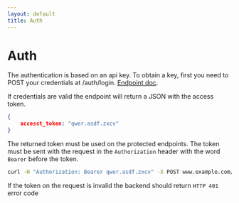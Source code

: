 ```yaml
---
layout: default
title: Auth 
---
```


# Auth

The authentication is based on an api key. To obtain a key, first you need to POST
your credentials at /auth/login. [Endpoint doc](API/auth.html).

If credentials are valid the endpoint will return a JSON with the access token.
```json
{
    accesst_token: "qwer.asdf.zxcv"
}
```

The returned token must be used on the protected endpoints. The token must be sent
with the request in the `Authorization` header with the word `Bearer` before the token.
```bash
curl -H "Authorization: Bearer qwer.asdf.zxcv" -X POST www.example.com/api/endpoint
```

If the token on the request is invalid the backend should return `HTTP 401` error code 